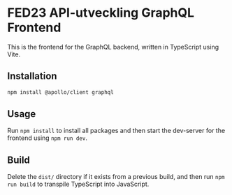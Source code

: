# FED23 API-utveckling GraphQL Frontend

This is the frontend for the GraphQL backend, written in TypeScript using Vite.

## Installation

```zsh
npm install @apollo/client graphql
```

## Usage

Run `npm install` to install all packages and then start the dev-server for the frontend using `npm run dev`.

## Build

Delete the `dist/` directory if it exists from a previous build, and then run `npm run build` to transpile TypeScript into JavaScript.

